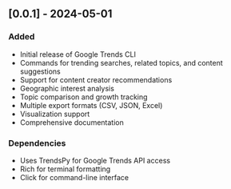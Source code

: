 ## [0.0.1] - 2024-05-01

### Added
- Initial release of Google Trends CLI
- Commands for trending searches, related topics, and content suggestions
- Support for content creator recommendations
- Geographic interest analysis
- Topic comparison and growth tracking
- Multiple export formats (CSV, JSON, Excel)
- Visualization support
- Comprehensive documentation

### Dependencies
- Uses TrendsPy for Google Trends API access
- Rich for terminal formatting
- Click for command-line interface
